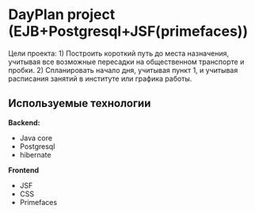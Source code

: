 <h1> DayPlan project (EJB+Postgresql+JSF(primefaces)) </h1>
Цели проекта:
1) Построить короткий путь до места назначения, учитывая все возможные пересадки на общественном транспорте и пробки.
2) Спланировать начало дня, учитывая пункт 1, и учитывая расписания занятий в институте или графика работы. 


<h2> Используемые технологии </h2>

<b>Backend:</b>
- Java core
- Postgresql
- hibernate

<b>Frontend</b>
- JSF
- CSS
- Primefaces 
